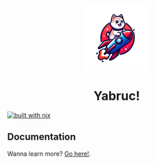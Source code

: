<p align="center">
    <a href="https://aitorru.github.io/yabruc/">
        <img src="./docs/public/yabruc.webp" alt="[Page logo](https://aitorru.github.io/yabruc/)" width="150">
    </a>
    <h1 align="center">Yabruc!</h1>
</p>

[![built with nix](https://builtwithnix.org/badge.svg)](https://builtwithnix.org)

## Documentation

Wanna learn more? [Go here!](https://aitorru.github.io/yabruc/).
